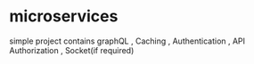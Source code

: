 # microservices
simple project contains graphQL , Caching , Authentication , API Authorization , Socket(if required)
